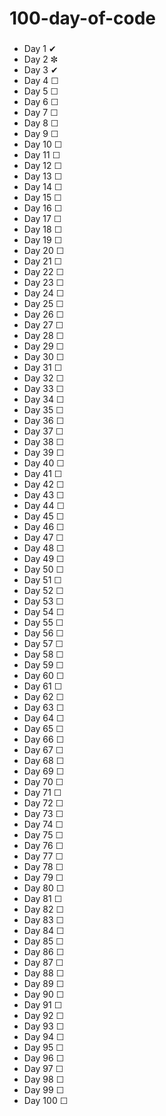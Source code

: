 # 100-day-of-code
<!DOCTYPE html>
<html>
<body>
    <h3></h3>
    <ul>
        <li><span>Day 1</span> <span>&#10004;</span></li>
        <li><span>Day 2</span> <span>&#10044;</span></li>
        <li><span>Day 3</span> <span>&#10004;</span></li>
        <li><span>Day 4</span> <span>&#9744;</span></li>
        <li><span>Day 5</span> <span>&#9744;</span></li>
        <li><span>Day 6</span> <span>&#9744;</span></li>
        <li><span>Day 7</span> <span>&#9744;</span></li>
        <li><span>Day 8</span> <span>&#9744;</span></li>
        <li><span>Day 9</span> <span>&#9744;</span></li>
        <li><span>Day 10</span> <span>&#9744;</span></li>
        <li><span>Day 11</span> <span>&#9744;</span></li>
        <li><span>Day 12</span> <span>&#9744;</span></li>
        <li><span>Day 13</span> <span>&#9744;</span></li>
        <li><span>Day 14</span> <span>&#9744;</span></li>
        <li><span>Day 15</span> <span>&#9744;</span></li>
        <li><span>Day 16</span> <span>&#9744;</span></li>
        <li><span>Day 17</span> <span>&#9744;</span></li>
        <li><span>Day 18</span> <span>&#9744;</span></li>
        <li><span>Day 19</span> <span>&#9744;</span></li>
        <li><span>Day 20</span> <span>&#9744;</span></li>
        <li><span>Day 21</span> <span>&#9744;</span></li>
        <li><span>Day 22</span> <span>&#9744;</span></li>
        <li><span>Day 23</span> <span>&#9744;</span></li>
        <li><span>Day 24</span> <span>&#9744;</span></li>
        <li><span>Day 25</span> <span>&#9744;</span></li>
        <li><span>Day 26</span> <span>&#9744;</span></li>
        <li><span>Day 27</span> <span>&#9744;</span></li>
        <li><span>Day 28</span> <span>&#9744;</span></li>
        <li><span>Day 29</span> <span>&#9744;</span></li>
        <li><span>Day 30</span> <span>&#9744;</span></li>
        <li><span>Day 31</span> <span>&#9744;</span></li>
        <li><span>Day 32</span> <span>&#9744;</span></li>
        <li><span>Day 33</span> <span>&#9744;</span></li>
        <li><span>Day 34</span> <span>&#9744;</span></li>
        <li><span>Day 35</span> <span>&#9744;</span></li>
        <li><span>Day 36</span> <span>&#9744;</span></li>
        <li><span>Day 37</span> <span>&#9744;</span></li>
        <li><span>Day 38</span> <span>&#9744;</span></li>
        <li><span>Day 39</span> <span>&#9744;</span></li>
        <li><span>Day 40</span> <span>&#9744;</span></li>
        <li><span>Day 41</span> <span>&#9744;</span></li>
        <li><span>Day 42</span> <span>&#9744;</span></li>
        <li><span>Day 43</span> <span>&#9744;</span></li>
        <li><span>Day 44</span> <span>&#9744;</span></li>
        <li><span>Day 45</span> <span>&#9744;</span></li>
        <li><span>Day 46</span> <span>&#9744;</span></li>
        <li><span>Day 47</span> <span>&#9744;</span></li>
        <li><span>Day 48</span> <span>&#9744;</span></li>
        <li><span>Day 49</span> <span>&#9744;</span></li>
        <li><span>Day 50</span> <span>&#9744;</span></li>
        <li><span>Day 51</span> <span>&#9744;</span></li>
        <li><span>Day 52</span> <span>&#9744;</span></li>
        <li><span>Day 53</span> <span>&#9744;</span></li>
        <li><span>Day 54</span> <span>&#9744;</span></li>
        <li><span>Day 55</span> <span>&#9744;</span></li>
        <li><span>Day 56</span> <span>&#9744;</span></li>
        <li><span>Day 57</span> <span>&#9744;</span></li>
        <li><span>Day 58</span> <span>&#9744;</span></li>
        <li><span>Day 59</span> <span>&#9744;</span></li>
        <li><span>Day 60</span> <span>&#9744;</span></li>
        <li><span>Day 61</span> <span>&#9744;</span></li>
        <li><span>Day 62</span> <span>&#9744;</span></li>
        <li><span>Day 63</span> <span>&#9744;</span></li>
        <li><span>Day 64</span> <span>&#9744;</span></li>
        <li><span>Day 65</span> <span>&#9744;</span></li>
        <li><span>Day 66</span> <span>&#9744;</span></li>
        <li><span>Day 67</span> <span>&#9744;</span></li>
        <li><span>Day 68</span> <span>&#9744;</span></li>
        <li><span>Day 69</span> <span>&#9744;</span></li>
        <li><span>Day 70</span> <span>&#9744;</span></li>
        <li><span>Day 71</span> <span>&#9744;</span></li>
        <li><span>Day 72</span> <span>&#9744;</span></li>
        <li><span>Day 73</span> <span>&#9744;</span></li>
        <li><span>Day 74</span> <span>&#9744;</span></li>
        <li><span>Day 75</span> <span>&#9744;</span></li>
        <li><span>Day 76</span> <span>&#9744;</span></li>
        <li><span>Day 77</span> <span>&#9744;</span></li>
        <li><span>Day 78</span> <span>&#9744;</span></li>
        <li><span>Day 79</span> <span>&#9744;</span></li>
        <li><span>Day 80</span> <span>&#9744;</span></li>
        <li><span>Day 81</span> <span>&#9744;</span></li>
        <li><span>Day 82</span> <span>&#9744;</span></li>
        <li><span>Day 83</span> <span>&#9744;</span></li>
        <li><span>Day 84</span> <span>&#9744;</span></li>
        <li><span>Day 85</span> <span>&#9744;</span></li>
        <li><span>Day 86</span> <span>&#9744;</span></li>
        <li><span>Day 87</span> <span>&#9744;</span></li>
        <li><span>Day 88</span> <span>&#9744;</span></li>
        <li><span>Day 89</span> <span>&#9744;</span></li>
        <li><span>Day 90</span> <span>&#9744;</span></li>
        <li><span>Day 91</span> <span>&#9744;</span></li>
        <li><span>Day 92</span> <span>&#9744;</span></li>
        <li><span>Day 93</span> <span>&#9744;</span></li>
        <li><span>Day 94</span> <span>&#9744;</span></li>
        <li><span>Day 95</span> <span>&#9744;</span></li>
        <li><span>Day 96</span> <span>&#9744;</span></li>
        <li><span>Day 97</span> <span>&#9744;</span></li>
        <li><span>Day 98</span> <span>&#9744;</span></li>
        <li><span>Day 99</span> <span>&#9744;</span></li>
        <li><span>Day 100</span> <span>&#9744;</span></li>
    </ul>
</body>
</html>


